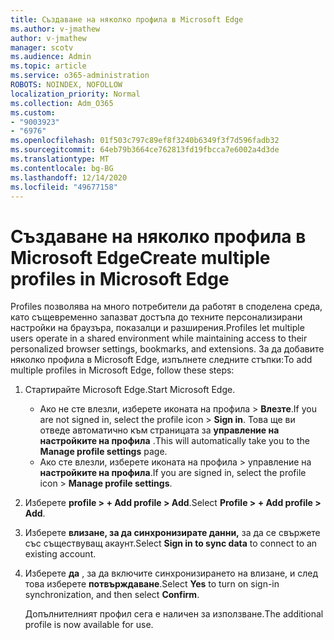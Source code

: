 ```yaml
---
title: Създаване на няколко профила в Microsoft Edge
ms.author: v-jmathew
author: v-jmathew
manager: scotv
ms.audience: Admin
ms.topic: article
ms.service: o365-administration
ROBOTS: NOINDEX, NOFOLLOW
localization_priority: Normal
ms.collection: Adm_O365
ms.custom:
- "9003923"
- "6976"
ms.openlocfilehash: 01f503c797c89ef8f3240b6349f3f7d596fadb32
ms.sourcegitcommit: 64eb79b3664ce762813fd19fbcca7e6002a4d3de
ms.translationtype: MT
ms.contentlocale: bg-BG
ms.lasthandoff: 12/14/2020
ms.locfileid: "49677158"
---
```

# <a name="create-multiple-profiles-in-microsoft-edge"></a><span data-ttu-id="c4b69-102">Създаване на няколко профила в Microsoft Edge</span><span class="sxs-lookup"><span data-stu-id="c4b69-102">Create multiple profiles in Microsoft Edge</span></span>

<span data-ttu-id="c4b69-103">Profiles позволява на много потребители да работят в споделена среда, като същевременно запазват достъпа до техните персонализирани настройки на браузъра, показалци и разширения.</span><span class="sxs-lookup"><span data-stu-id="c4b69-103">Profiles let multiple users operate in a shared environment while maintaining access to their personalized browser settings, bookmarks, and extensions.</span></span> <span data-ttu-id="c4b69-104">За да добавите няколко профила в Microsoft Edge, изпълнете следните стъпки:</span><span class="sxs-lookup"><span data-stu-id="c4b69-104">To add multiple profiles in Microsoft Edge, follow these steps:</span></span>

1. <span data-ttu-id="c4b69-105">Стартирайте Microsoft Edge.</span><span class="sxs-lookup"><span data-stu-id="c4b69-105">Start Microsoft Edge.</span></span>
    - <span data-ttu-id="c4b69-106">Ако не сте влезли, изберете иконата на профила > **Влезте**.</span><span class="sxs-lookup"><span data-stu-id="c4b69-106">If you are not signed in, select the profile icon > **Sign in**.</span></span> <span data-ttu-id="c4b69-107">Това ще ви отведе автоматично към страницата за **управление на настройките на профила** .</span><span class="sxs-lookup"><span data-stu-id="c4b69-107">This will automatically take you to the **Manage profile settings** page.</span></span>
    - <span data-ttu-id="c4b69-108">Ако сте влезли, изберете иконата на профила > управление на **настройките на профила**.</span><span class="sxs-lookup"><span data-stu-id="c4b69-108">If you are signed in, select the profile icon > **Manage profile settings**.</span></span>
2. <span data-ttu-id="c4b69-109">Изберете **profile > + Add profile > Add**.</span><span class="sxs-lookup"><span data-stu-id="c4b69-109">Select **Profile > + Add profile > Add**.</span></span>
3. <span data-ttu-id="c4b69-110">Изберете **влизане, за да синхронизирате данни,** за да се свържете със съществуващ акаунт.</span><span class="sxs-lookup"><span data-stu-id="c4b69-110">Select **Sign in to sync data** to connect to an existing account.</span></span>
4. <span data-ttu-id="c4b69-111">Изберете **да** , за да включите синхронизирането на влизане, и след това изберете **потвърждаване**.</span><span class="sxs-lookup"><span data-stu-id="c4b69-111">Select **Yes** to turn on sign-in synchronization, and then select **Confirm**.</span></span>

    <span data-ttu-id="c4b69-112">Допълнителният профил сега е наличен за използване.</span><span class="sxs-lookup"><span data-stu-id="c4b69-112">The additional profile is now available for use.</span></span>

